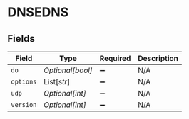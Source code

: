 # DNSEDNS


## Fields

| Field              | Type               | Required           | Description        |
| ------------------ | ------------------ | ------------------ | ------------------ |
| `do`               | *Optional[bool]*   | :heavy_minus_sign: | N/A                |
| `options`          | List[*str*]        | :heavy_minus_sign: | N/A                |
| `udp`              | *Optional[int]*    | :heavy_minus_sign: | N/A                |
| `version`          | *Optional[int]*    | :heavy_minus_sign: | N/A                |